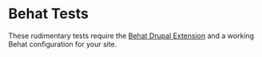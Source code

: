 # Behat Tests
These rudimentary tests require the [Behat Drupal Extension](https://www.drupal.org/project/drupalextension) and a working Behat configuration for your site. 